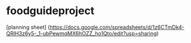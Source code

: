 # foodguideproject
[planning sheet] (https://docs.google.com/spreadsheets/d/1z6CTmDk4-QRlH3z6y5-_1-ubPewmqMX6hOZZ_ho1Qto/edit?usp=sharing)
